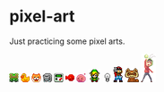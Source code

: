 pixel-art
=========

Just practicing some pixel arts.

![Frog](frog/frog.png)
![Chicken](chicken/chicken.png)
![Dog](dog/dog.png)
![Cat](cat/cat.png)
![Gameboy](gameboy/gameboy.png)
![Fish](fish/fish.png)
![Poring](poring/poring.png)
![Link](zelda/link.png)
![Light bulb](other/light_bulb.gif)
![Mario V](mario/mario_v.png)
![Raccoon](raccoon/raccoon.png)
![Yoo Jae-Suk](runningman/yoo_jae-suk.png)
